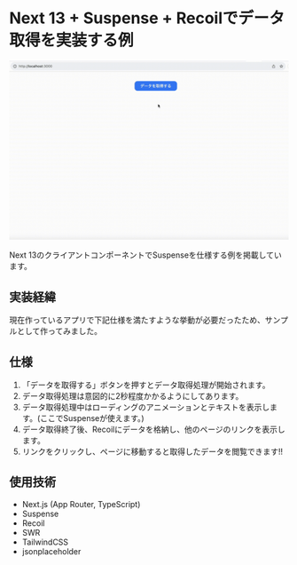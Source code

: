 # Next 13 + Suspense + Recoilでデータ取得を実装する例


![Next13とSuspenseで動くWebアプリの例の動画](./nextjs-suspense.gif)

Next 13のクライアントコンポーネントでSuspenseを仕様する例を掲載しています。

## 実装経緯
現在作っているアプリで下記仕様を満たすような挙動が必要だったため、サンプルとして作ってみました。

## 仕様
1. 「データを取得する」ボタンを押すとデータ取得処理が開始されます。
2. データ取得処理は意図的に2秒程度かかるようにしてあります。
3. データ取得処理中はローディングのアニメーションとテキストを表示します。(ここでSuspenseが使えます。)
4. データ取得終了後、Recoilにデータを格納し、他のページのリンクを表示します。
5. リンクをクリックし、ページに移動すると取得したデータを閲覧できます!!

## 使用技術
- Next.js (App Router, TypeScript)
- Suspense
- Recoil
- SWR
- TailwindCSS
- jsonplaceholder
